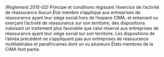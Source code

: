 _(Règlement 2015-02)_ Principe et conditions régissant l’exercice de l’activité de réassurance
Aucun État membre n’applique aux entreprises de réassurance ayant leur siège social hors de l’espace CIMA, et entamant ou exerçant l’activité de réassurance sur son territoire, des dispositions induisant un traitement plus favorable que celui réservé aux entreprises de réassurance ayant leur siège social sur son territoire.
Les dispositions de l’alinéa précédent ne s’appliquent pas aux entreprises de réassurance multilatérales et panafricaines dont un ou plusieurs États membres de la CIMA font partie.